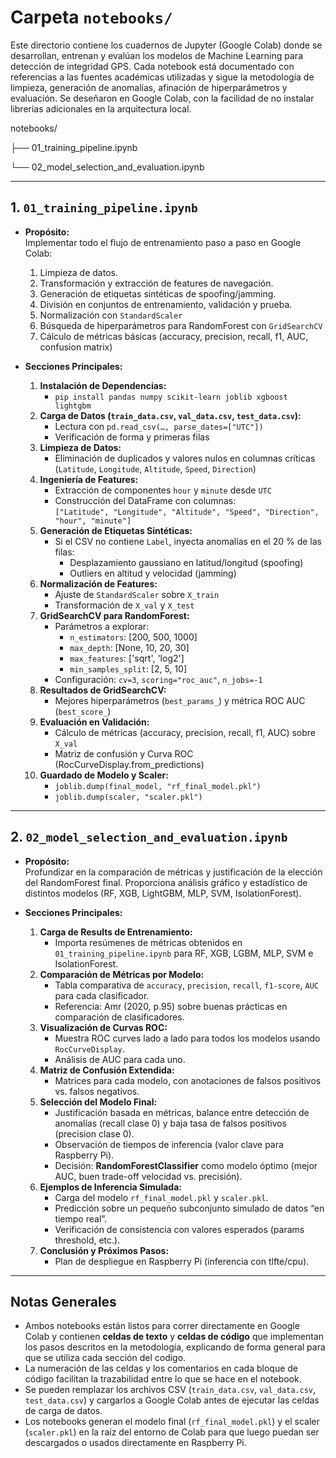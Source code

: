 # Carpeta `notebooks/`

Este directorio contiene los cuadernos de Jupyter (Google Colab) donde se desarrollan, entrenan y evalúan los modelos de Machine Learning para detección de integridad GPS. Cada notebook está documentado con referencias a las fuentes académicas utilizadas y sigue la metodología de limpieza, generación de anomalías, afinación de hiperparámetros y evaluación. Se deseñaron en Google Colab, con la facilidad de no instalar librerias adicionales en la arquitectura local.


notebooks/

├── 01_training_pipeline.ipynb

└── 02_model_selection_and_evaluation.ipynb

---

## 1. `01_training_pipeline.ipynb`

- **Propósito:**  
  Implementar todo el flujo de entrenamiento paso a paso en Google Colab:
  1. Limpieza de datos.  
  2. Transformación y extracción de features de navegación.  
  3. Generación de etiquetas sintéticas de spoofing/jamming.  
  4. División en conjuntos de entrenamiento, validación y prueba.  
  5. Normalización con `StandardScaler`  
  6. Búsqueda de hiperparámetros para RandomForest con `GridSearchCV`  
  7. Cálculo de métricas básicas (accuracy, precision, recall, f1, AUC, confusion matrix)

- **Secciones Principales:**  
  1. **Instalación de Dependencias:**  
     - `pip install pandas numpy scikit-learn joblib xgboost lightgbm`  
  2. **Carga de Datos (`train_data.csv`, `val_data.csv`, `test_data.csv`):**  
     - Lectura con `pd.read_csv(…, parse_dates=["UTC"])`  
     - Verificación de forma y primeras filas  
  3. **Limpieza de Datos:**  
     - Eliminación de duplicados y valores nulos en columnas críticas (`Latitude`, `Longitude`, `Altitude`, `Speed`, `Direction`)  
  4. **Ingeniería de Features:**  
     - Extracción de componentes `hour` y `minute` desde `UTC`  
     - Construcción del DataFrame con columnas:  
       `["Latitude", "Longitude", "Altitude", "Speed", "Direction", "hour", "minute"]`  
  5. **Generación de Etiquetas Sintéticas:**  
     - Si el CSV no contiene `Label`, inyecta anomalías en el 20 % de las filas:  
       - Desplazamiento gaussiano en latitud/longitud (spoofing)  
       - Outliers en altitud y velocidad (jamming) 
  6. **Normalización de Features:**  
     - Ajuste de `StandardScaler` sobre `X_train`  
     - Transformación de `X_val` y `X_test`  
  7. **GridSearchCV para RandomForest:**  
     - Parámetros a explorar:  
       - `n_estimators`: [200, 500, 1000]  
       - `max_depth`: [None, 10, 20, 30]  
       - `max_features`: ['sqrt', 'log2']  
       - `min_samples_split`: [2, 5, 10]  
     - Configuración: `cv=3`, `scoring="roc_auc"`, `n_jobs=-1` 
  8. **Resultados de GridSearchCV:**  
     - Mejores hiperparámetros (`best_params_`) y métrica ROC AUC (`best_score_`)  
  9. **Evaluación en Validación:**  
     - Cálculo de métricas (accuracy, precision, recall, f1, AUC) sobre `X_val`  
     - Matriz de confusión y Curva ROC (RocCurveDisplay.from_predictions)  
  10. **Guardado de Modelo y Scaler:**  
      - `joblib.dump(final_model, "rf_final_model.pkl")`  
      - `joblib.dump(scaler, "scaler.pkl")`

---

## 2. `02_model_selection_and_evaluation.ipynb`

- **Propósito:**  
  Profundizar en la comparación de métricas y justificación de la elección del RandomForest final. Proporciona análisis gráfico y estadístico de distintos modelos (RF, XGB, LightGBM, MLP, SVM, IsolationForest).

- **Secciones Principales:**  
  1. **Carga de Results de Entrenamiento:**  
     - Importa resúmenes de métricas obtenidos en `01_training_pipeline.ipynb` para RF, XGB, LGBM, MLP, SVM e IsolationForest.  
  2. **Comparación de Métricas por Modelo:**  
     - Tabla comparativa de `accuracy`, `precision`, `recall`, `f1-score`, `AUC` para cada clasificador.  
     - Referencia: Amr (2020, p.95) sobre buenas prácticas en comparación de clasificadores.  
  3. **Visualización de Curvas ROC:**  
     - Muestra ROC curves lado a lado para todos los modelos usando `RocCurveDisplay`.  
     - Análisis de AUC para cada uno.  
  4. **Matriz de Confusión Extendida:**  
     - Matrices para cada modelo, con anotaciones de falsos positivos vs. falsos negativos.
  5. **Selección del Modelo Final:**  
     - Justificación basada en métricas, balance entre detección de anomalías (recall clase 0) y baja tasa de falsos positivos (precision clase 0).  
     - Observación de tiempos de inferencia (valor clave para Raspberry Pi).  
     - Decisión: **RandomForestClassifier** como modelo óptimo (mejor AUC, buen trade-off velocidad vs. precisión).  
  6. **Ejemplos de Inferencia Simulada:**  
     - Carga del modelo `rf_final_model.pkl` y `scaler.pkl`.  
     - Predicción sobre un pequeño subconjunto simulado de datos “en tiempo real”.  
     - Verificación de consistencia con valores esperados (params threshold, etc.).  
  7. **Conclusión y Próximos Pasos:**  
     - Plan de despliegue en Raspberry Pi (inferencia con tlfte/cpu).  

---

## Notas Generales

- Ambos notebooks están listos para correr directamente en Google Colab y contienen **celdas de texto** y **celdas de código** que implementan los pasos descritos en la metodología, explicando de forma general para que se utiliza cada sección del codigo.  
- La numeración de las celdas y los comentarios en cada bloque de código facilitan la trazabilidad entre lo que se hace en el notebook.  
- Se pueden remplazar los archivos CSV (`train_data.csv`, `val_data.csv`, `test_data.csv`) y cargarlos a Google Colab antes de ejecutar las celdas de carga de datos.  
- Los notebooks generan el modelo final (`rf_final_model.pkl`) y el scaler (`scaler.pkl`) en la raíz del entorno de Colab para que luego puedan ser descargados o usados directamente en Raspberry Pi.


